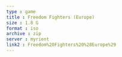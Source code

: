 ```yaml
---
type : game
title : Freedom Fighters (Europe)
size : 1.8 G
format : iso
archive : zip
server : myrient
link2 : Freedom%20Fighters%20%28Europe%29
---
```

